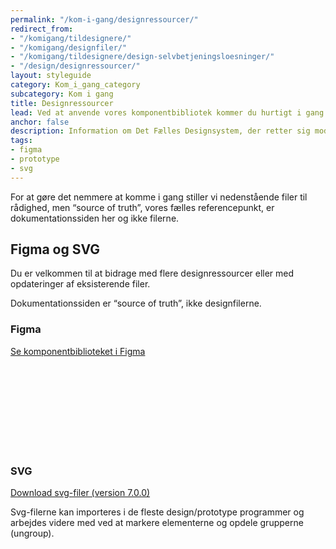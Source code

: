 ```yaml
---
permalink: "/kom-i-gang/designressourcer/"
redirect_from:
- "/komigang/tildesignere/"
- "/komigang/designfiler/"
- "/komigang/tildesignere/design-selvbetjeningsloesninger/"
- "/design/designressourcer/"
layout: styleguide
category: Kom_i_gang_category
subcategory: Kom i gang
title: Designressourcer
lead: Ved at anvende vores komponentbibliotek kommer du hurtigt i gang med at designe dine selvbetjeningsløsninger og lave interaktive prototyper til brugertest.
anchor: false
description: Information om Det Fælles Designsystem, der retter sig mod designere
tags:
- figma
- prototype
- svg
---
```


For at gøre det nemmere at komme i gang stiller vi nedenstående filer til rådighed, men “source of truth”, vores fælles referencepunkt, er dokumentationssiden her og ikke filerne.

## Figma og SVG

Du er velkommen til at bidrage med flere designressourcer eller med opdateringer af eksisterende filer.

<div class="alert alert-warning alert--paragraph" role="alert">
    <div class="alert-body">
        <p class="alert-text">Dokumentationssiden er “source of truth”, ikke designfilerne.</p>
    </div>
</div>

<h3 class="h4">Figma</h3>

<a href="https://www.figma.com/file/ULyQcXMQFHgGyoiAOcBQJn/FDS-UI-komponenter?node-id=48%3A3" class="icon-link">Se komponentbiblioteket i Figma<svg class="icon-svg" focusable="false" aria-hidden="true"><use xlink:href="#open-in-new"></use></svg></a>

<h3 class="h4">SVG</h3>

<a href="/downloads/FDS-Komponenter-SVG-Version-700.zip">Download svg-filer (version 7.0.0)</a>

Svg-filerne kan importeres i de fleste design/prototype programmer og arbejdes videre med ved at markere elementerne og opdele grupperne (ungroup).